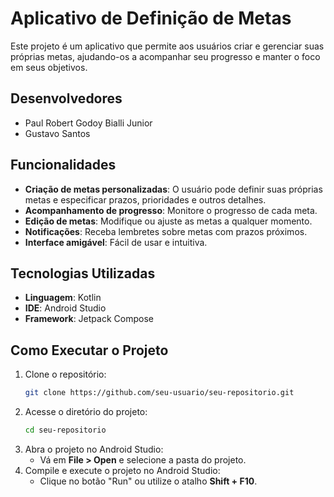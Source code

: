 # Aplicativo de Definição de Metas

Este projeto é um aplicativo que permite aos usuários criar e gerenciar suas próprias metas, ajudando-os a acompanhar seu progresso e manter o foco em seus objetivos.

## Desenvolvedores

- Paul Robert Godoy Bialli Junior
- Gustavo Santos

## Funcionalidades

- **Criação de metas personalizadas**: O usuário pode definir suas próprias metas e especificar prazos, prioridades e outros detalhes.
- **Acompanhamento de progresso**: Monitore o progresso de cada meta.
- **Edição de metas**: Modifique ou ajuste as metas a qualquer momento.
- **Notificações**: Receba lembretes sobre metas com prazos próximos.
- **Interface amigável**: Fácil de usar e intuitiva.

## Tecnologias Utilizadas

- **Linguagem**: Kotlin
- **IDE**: Android Studio
- **Framework**: Jetpack Compose 

## Como Executar o Projeto

1. Clone o repositório:
   ```bash
   git clone https://github.com/seu-usuario/seu-repositorio.git
   ```
2. Acesse o diretório do projeto:
   ```bash
   cd seu-repositorio
   ```
3. Abra o projeto no Android Studio:
   - Vá em **File > Open** e selecione a pasta do projeto.
4. Compile e execute o projeto no Android Studio:
   - Clique no botão "Run" ou utilize o atalho **Shift + F10**.


